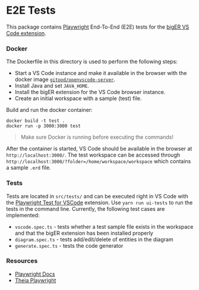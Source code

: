 # E2E Tests

This package contains [Playwright](https://playwright.dev/) End-To-End (E2E) tests for the [bigER VS Code extension](https://marketplace.visualstudio.com/items?itemName=BIGModelingTools.erdiagram). 


### Docker

The Dockerfile in this directory is used to perform the following steps:
- Start a VS Code instance and make it available in the browser with the docker image [`gitpod/openvscode-server`](https://github.com/gitpod-io/openvscode-server). 
- Install Java and set `JAVA_HOME`.
- Install the bigER extension for the VS Code browser instance.
- Create an initial workspace with a sample (test) file.

Build and run the docker container:

```
docker build -t test .
docker run -p 3000:3000 test
```

> Make sure Docker is running before executing the commands!

After the container is started, VS Code should be available in the browser at `http://localhost:3000/`. The test workspace can be accessed through `http://localhost:3000/?folder=/home/workspace/workspace` which contains a sample `.erd` file.

### Tests

Tests are located in `src/tests/` and can be executed right in VS Code with the [Playwright Test for VSCode](https://marketplace.visualstudio.com/items?itemName=ms-playwright.playwright) extension. Use `yarn run ui-tests` to run the tests in the command line. Currently, the following test cases are implemented:
- `vscode.spec.ts` - tests whether a test sample file exists in the workspace and that the bigER extension has been installed properly
- `diagram.spec.ts` - tests add/edit/delete of entities in the diagram
- `generate.spec.ts` - tests the code generator 

### Resources

- [Playwright Docs](https://playwright.dev/docs/intro)
- [Theia Playwright](https://github.com/eclipsesource/theia/tree/playwright-electron-support/examples/playwright) 
